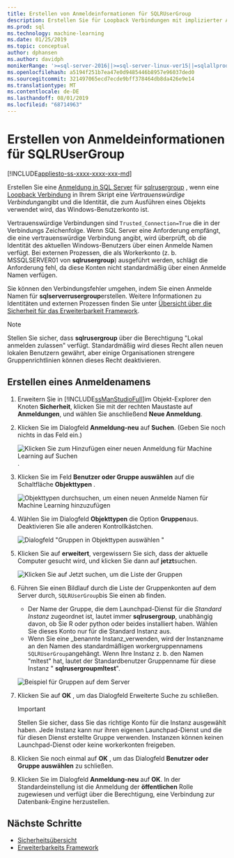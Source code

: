 ```yaml
---
title: Erstellen von Anmeldeinformationen für SQLRUserGroup
description: Erstellen Sie für Loopback Verbindungen mit implizierter Authentifizierung einen Anmelde Namen in SQL Server für sqlrusergroup, damit sich ein Workerkonto beim Server anmelden kann, um die Identitäts Konvertierung zurück in den aufrufenden Benutzer durchführen zu können.
ms.prod: sql
ms.technology: machine-learning
ms.date: 01/25/2019
ms.topic: conceptual
author: dphansen
ms.author: davidph
monikerRange: '>=sql-server-2016||>=sql-server-linux-ver15||=sqlallproducts-allversions'
ms.openlocfilehash: a5194f251b7ea47e0d9485446b8957e96037ded0
ms.sourcegitcommit: 321497065ecd7ecde9bff378464db8da426e9e14
ms.translationtype: MT
ms.contentlocale: de-DE
ms.lasthandoff: 08/01/2019
ms.locfileid: "68714963"
---
```

# <a name="create-a-login-for-sqlrusergroup"></a>Erstellen von Anmeldeinformationen für SQLRUserGroup
[!INCLUDE[appliesto-ss-xxxx-xxxx-xxx-md](../../includes/appliesto-ss-xxxx-xxxx-xxx-md.md)]

Erstellen Sie eine [Anmeldung in SQL Server](https://docs.microsoft.com/sql/relational-databases/security/authentication-access/create-a-login) für [sqlrusergroup](../concepts/security.md#sqlrusergroup) , wenn eine [Loopback Verbindung](../../advanced-analytics/concepts/security.md#implied-authentication) in Ihrem Skript eine *Vertrauenswürdige Verbindung*angibt und die Identität, die zum Ausführen eines Objekts verwendet wird, das Windows-Benutzerkonto ist.

Vertrauenswürdige Verbindungen sind `Trusted_Connection=True` die in der Verbindungs Zeichenfolge. Wenn SQL Server eine Anforderung empfängt, die eine vertrauenswürdige Verbindung angibt, wird überprüft, ob die Identität des aktuellen Windows-Benutzers über einen Anmelde Namen verfügt. Bei externen Prozessen, die als Workerkonto (z. b. MSSQLSERVER01 von **sqlrusergroup**) ausgeführt werden, schlägt die Anforderung fehl, da diese Konten nicht standardmäßig über einen Anmelde Namen verfügen.

Sie können den Verbindungsfehler umgehen, indem Sie einen Anmelde Namen für **sqlserverrusergroup**erstellen. Weitere Informationen zu Identitäten und externen Prozessen finden Sie unter [Übersicht über die Sicherheit für das Erweiterbarkeit Framework](../concepts/security.md).

> [!Note]
> Stellen Sie sicher, dass **sqlrusergroup** über die Berechtigung "Lokal anmelden zulassen" verfügt. Standardmäßig wird dieses Recht allen neuen lokalen Benutzern gewährt, aber einige Organisationen strengere Gruppenrichtlinien können dieses Recht deaktivieren.

## <a name="create-a-login"></a>Erstellen eines Anmeldenamens

1. Erweitern Sie in [!INCLUDE[ssManStudioFull](../../includes/ssmanstudiofull-md.md)]im Objekt-Explorer den Knoten **Sicherheit**, klicken Sie mit der rechten Maustaste auf **Anmeldungen**, und wählen Sie anschließend **Neue Anmeldung**.

2. Klicken Sie im Dialogfeld **Anmeldung-neu** auf **Suchen**. (Geben Sie noch nichts in das Feld ein.)
    
     ![Klicken Sie zum Hinzufügen einer neuen Anmeldung für Machine Learning auf Suchen](media/implied-auth-login1.png "Klicken Sie zum Hinzufügen einer neuen Anmeldung für Machine Learning auf Suchen") .

3. Klicken Sie im Feld **Benutzer oder Gruppe auswählen** auf die Schaltfläche **Objekttypen** .

     ![Objekttypen durchsuchen, um einen neuen Anmelde Namen für Machine Learning hinzuzufügen](media/implied-auth-login2.png "Objekttypen durchsuchen, um einen neuen Anmelde Namen für Machine Learning hinzuzufügen")

4. Wählen Sie im Dialogfeld **Objekttypen** die Option **Gruppen**aus. Deaktivieren Sie alle anderen Kontrollkästchen.

     ![Dialogfeld "Gruppen in Objekttypen auswählen](media/implied-auth-login3.png "Dialogfeld \"Gruppen in Objekttypen auswählen") "

4. Klicken Sie auf **erweitert**, vergewissern Sie sich, dass der aktuelle Computer gesucht wird, und klicken Sie dann auf **jetzt**suchen.

     ![Klicken Sie auf Jetzt suchen, um die Liste der Gruppen](media/implied-auth-login4.png "Klicken Sie auf Jetzt suchen, um die Liste der Gruppen")

5. Führen Sie einen Bildlauf durch die Liste der Gruppenkonten auf dem Server durch, `SQLRUserGroup`bis Sie einen ab finden.
    
    + Der Name der Gruppe, die dem Launchpad-Dienst für die _Standard Instanz_ zugeordnet ist, lautet immer **sqlrusergroup**, unabhängig davon, ob Sie R oder python oder beides installiert haben. Wählen Sie dieses Konto nur für die Standard Instanz aus.
    + Wenn Sie eine _benannte Instanz_verwenden, wird der Instanzname an den Namen des standardmäßigen workergruppennamens `SQLRUserGroup`angehängt. Wenn Ihre Instanz z. b. den Namen "mltest" hat, lautet der Standardbenutzer Gruppenname für diese Instanz " **sqlrusergroupmltest**".
 
    ![Beispiel für Gruppen auf dem Server](media/implied-auth-login5.png "Beispiel für Gruppen auf dem Server")
   
5. Klicken Sie auf **OK** , um das Dialogfeld Erweiterte Suche zu schließen.

    > [!IMPORTANT]
    > Stellen Sie sicher, dass Sie das richtige Konto für die Instanz ausgewählt haben. Jede Instanz kann nur ihren eigenen Launchpad-Dienst und die für diesen Dienst erstellte Gruppe verwenden. Instanzen können keinen Launchpad-Dienst oder keine workerkonten freigeben.

6. Klicken Sie noch einmal auf **OK** , um das Dialogfeld **Benutzer oder Gruppe auswählen** zu schließen.

7. Klicken Sie im Dialogfeld **Anmeldung-neu** auf **OK**. In der Standardeinstellung ist die Anmeldung der **öffentlichen** Rolle zugewiesen und verfügt über die Berechtigung, eine Verbindung zur Datenbank-Engine herzustellen.

## <a name="next-steps"></a>Nächste Schritte

+ [Sicherheitsübersicht](../concepts/security.md)
+ [Erweiterbarkeits Framework](../concepts/extensibility-framework.md)
